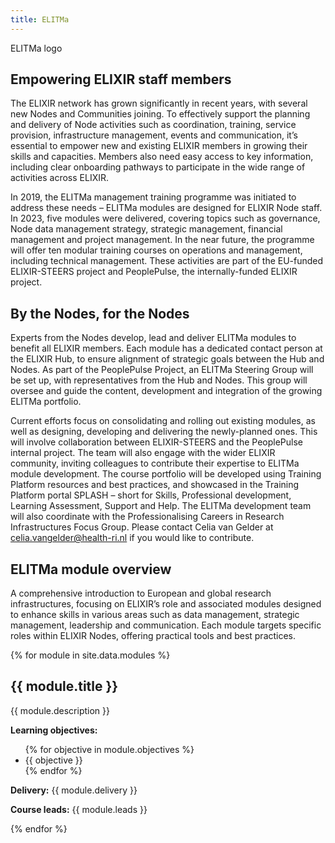 ```yaml
---
title: ELITMa
---
```

ELITMa logo
## Empowering ELIXIR staff members
The ELIXIR network has grown significantly in recent years, with several new Nodes and Communities joining. To effectively support the planning and delivery of Node activities such as coordination, training, service provision, infrastructure management, events and communication, it’s essential to empower new and existing ELIXIR members in growing their skills and capacities. Members also need easy access to key information, including clear onboarding pathways to participate in the wide range of activities across ELIXIR.

In 2019, the ELITMa management training programme was initiated to address these needs – ELITMa modules are designed for ELIXIR Node staff. In 2023, five modules were delivered, covering topics such as governance, Node data management strategy, strategic management, financial management and project management. In the near future, the programme will offer ten modular training courses on operations and management, including technical management. These activities are part of the EU-funded ELIXIR-STEERS project and PeoplePulse, the internally-funded ELIXIR project.

## By the Nodes, for the Nodes 
Experts from the Nodes develop, lead and deliver ELITMa modules to benefit all ELIXIR members. Each module has a dedicated contact person at the ELIXIR Hub, to ensure alignment of strategic goals between the Hub and Nodes. As part of the PeoplePulse Project, an ELITMa Steering Group will be set up, with representatives from the Hub and Nodes. This group will oversee and guide the content, development and integration of the growing ELITMa portfolio.

Current efforts focus on consolidating and rolling out existing modules, as well as designing, developing and delivering the newly-planned ones. This will involve collaboration between ELIXIR-STEERS and the PeoplePulse internal project. The team will also engage with the wider ELIXIR community, inviting colleagues to contribute their expertise to ELITMa module development. The course portfolio will be developed using Training Platform resources and best practices, and showcased in the Training Platform portal SPLASH – short for Skills, Professional development, Learning Assessment, Support and Help. The ELITMa development team will also coordinate with the Professionalising Careers in Research Infrastructures Focus Group. Please contact Celia van Gelder at celia.vangelder@health-ri.nl if you would like to contribute.

## ELITMa module overview
A comprehensive introduction to European and global research infrastructures, focusing on ELIXIR’s role and associated modules designed to enhance skills in various areas such as data management, strategic management, leadership and communication. Each module targets specific roles within ELIXIR Nodes, offering practical tools and best practices.


{% for module in site.data.modules %}
  <div class="module">
    <h2>{{ module.title }}</h2>
    <p>{{ module.description }}</p>
    <p><strong>Learning objectives:</strong></p>
    <ul>
      {% for objective in module.objectives %}
        <li>{{ objective }}</li>
      {% endfor %}
    </ul>
    <p><strong>Delivery:</strong> {{ module.delivery }}</p>
    <p><strong>Course leads:</strong> {{ module.leads }}</p>
  </div>
{% endfor %}

